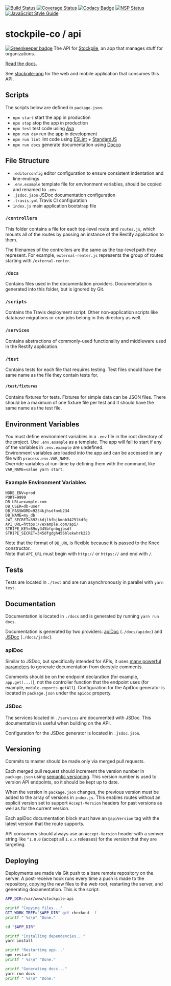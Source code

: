 [![Build Status](https://travis-ci.org/stockpile-co/api.svg?branch=master)](https://travis-ci.org/stockpile-co/api)
[![Coverage Status](https://coveralls.io/repos/github/stockpile-co/api/badge.svg?branch=master)](https://coveralls.io/github/stockpile-co/api?branch=master)
[![Codacy Badge](https://api.codacy.com/project/badge/Grade/365ffb8a702c42eb8634bdcd19173d5f)](https://www.codacy.com/app/adamvig/api?utm_source=github.com&amp;utm_medium=referral&amp;utm_content=stockpile-co/api&amp;utm_campaign=Badge_Grade)
[![NSP Status](https://nodesecurity.io/orgs/stockpile-co/projects/599e247f-7ec0-4dfe-a7b1-6dadbed908f0/badge)](https://nodesecurity.io/orgs/stockpile-co/projects/599e247f-7ec0-4dfe-a7b1-6dadbed908f0)
[![JavaScript Style Guide](https://img.shields.io/badge/code_style-standard-brightgreen.svg)](https://standardjs.com)

# stockpile-co / api

[![Greenkeeper badge](https://badges.greenkeeper.io/stockpile-co/api.svg)](https://greenkeeper.io/)
The API for [Stockpile](https://stockpileapp.co), an app that manages stuff for organizations.  

[Read the docs.](https://stockpileapp.co/docs)

See [stockpile-app](https://github.com/emmanuelroussel/stockpile-app) for the web and mobile application that consumes this API.  

## Scripts
The scripts below are defined in `package.json`.  
 * `npm start` start the app in production
 * `npm stop` stop the app in production
 * `npm test` test code using [Ava](https://github.com/avajs/ava)
 * `npm run dev` run the app in development
 * `npm run lint` lint code using [ESLint](http://eslint.org/) + [StandardJS](http://standardjs.com/)
 * `npm run docs` generate documentation using [Docco](https://jashkenas.github.io/docco/)

## File Structure
- `.editorconfig` editor configuration to ensure consistent indentation and line-endings
- `.env.example` template file for environment variables, should be copied and renamed to `.env`
- `.jsdoc.json` JSDoc documentation configuration
- `.travis.yml` Travis CI configuration
- `index.js` main application bootstrap file

### `/controllers`
This folder contains a file for each top-level route and `routes.js`, which mounts all of the routes by passing an instance of the Restify application to them.  

The filenames of the controllers are the same as the top-level path they represent. For example, `external-renter.js` represents the group of routes starting with `/external-renter`.  

### `/docs`
Contains files used in the documentation providers. Documentation is generated into this folder, but is ignored by Git.  

### `/scripts`
Contains the Travis deployment script. Other non-application scripts like database migrations or cron jobs belong in this directory as well.  

### `/services`
Contains abstractions of commonly-used functionality and middleware used in the Restify application.  

### `/test`
Contains tests for each file that requires testing. Test files should have the same name as the file they contain tests for.  
#### `/test/fixtures`
Contains fixtures for tests. Fixtures for simple data can be JSON files. There should be a maximum of one fixture file per test and it should have the same name as the test file.  

## Environment Variables
You must define environment variables in a `.env` file in the root directory of the project. Use `.env.example` as a template. The app will fail to start if any of the variables in `.env.example` are undefined.  
Environment variables are loaded into the app and can be accessed in any file with `process.env.VAR_NAME`.  
Override variables at run-time by defining them with the command, like `VAR_NAME=value yarn start`.  

### Example Environment Variables
```
NODE_ENV=prod
PORT=9999
DB_URL=example.com
DB_USER=db-user
DB_PASSWORD=9234kjhsdfnmb234
DB_NAME=my_db
JWT_SECRET=392skdjlhfbjkmnb3425lkdfg
API_URL=https://example.com/api/
STRIPE_KEY=89uy345bfgnbgjbsdf
STRIPE_SECRET=345dfgdgh456hlekwhrk223
```

Note that the format of `DB_URL` is flexible because it is passed to the Knex constructor.  
Note that `API_URL` must begin with `http://` or `https://` and end with `/`.  

## Tests
Tests are located in `./test` and are run asynchronously in parallel with `yarn test`.  

## Documentation
Documentation is located in `./docs` and is generated by running `yarn run docs`.  

Documentation is generated by two providers: [apiDoc](http://apidocjs.com/) (`./docs/apidoc`) and [JSDoc](http://usejsdoc.org/) (`./docs/jsdoc`).  

### apiDoc
Similar to JSDoc, but specifically intended for APIs, it uses [many powerful parameters](http://apidocjs.com/#params) to generate documentation from docstyle comments.  

Comments should be on the endpoint declaration (for example, `app.get(...)`), not the controller function that the endpoint uses (for example, `module.exports.getAll`). Configuration for the ApiDoc generator is located in `package.json` under the `apidoc` property.  

### JSDoc
The services located in `./services` are documented with JSDoc. This documentation is useful when building on the API.  

Configuration for the JSDoc generator is located in `.jsdoc.json`.  

## Versioning
Commits to master should be made only via merged pull requests.  

Each merged pull request should increment the version number in `package.json` using [semantic versioning](http://semver.org/). This version number is used to version API endpoints, so it should be kept up to date.  

When the version in `package.json` changes, the previous version must be added to the array of versions in `index.js`. This enables routes without an explicit version set to support `Accept-Version` headers for past versions as well as for the current version.  

Each apiDoc documentation block must have an `@apiVersion` tag with the latest version that the route supports.  

API consumers should always use an `Accept-Version` header with a semver string like `^1.0.0` (accept all `1.x.x` releases) for the version that they are targeting.  

## Deploying
Deployments are made via Git push to a bare remote repository on the server. A post-receive hook runs every time a push is made to the repository, copying the new files to the web root, restarting the server, and generating documentation. This is the script:  
```bash
APP_DIR=/var/www/stockpile-api

printf "Copying files..."
GIT_WORK_TREE="$APP_DIR" git checkout -f
printf " %s\n" "Done."

cd "$APP_DIR"

printf "Installing dependencies..."
yarn install

printf "Restarting app..."
npm restart
printf " %s\n" "Done."

printf "Generating docs..."
yarn run docs
printf " %s\n" "Done."
```
